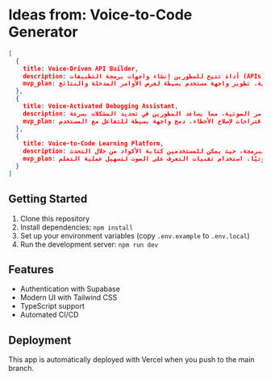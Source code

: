 # Ideas from: Voice-to-Code Generator

```json
[
  {
    title: Voice-Driven API Builder,
    description: أداة تتيح للمطورين إنشاء واجهات برمجة التطبيقات (APIs) من خلال الأوامر الصوتية، مما يسهل عملية تطوير التطبيقات.,
    mvp_plan: استخدام مكتبة التعرف على الصوت لتحويل الأوامر الصوتية إلى تعليمات لإنشاء واجهات برمجة التطبيقات الأساسية. تطوير واجهة مستخدم بسيطة لعرض الأوامر المدخلة والنتائج.
  },
  {
    title: Voice-Activated Debugging Assistant,
    description: مساعد ذكي يقوم بتحليل الأخطاء في الكود استنادًا إلى الأوامر الصوتية، مما يساعد المطورين في تحديد المشكلات بسرعة.,
    mvp_plan: تطوير نموذج أولي يستخدم التعلم الآلي لتحليل الكود المقدم صوتيًا، مع تقديم اقتراحات لإصلاح الأخطاء. دمج واجهة بسيطة للتفاعل مع المستخدم.
  },
  {
    title: Voice-to-Code Learning Platform,
    description: منصة تعليمية تفاعلية تستخدم الأوامر الصوتية لتعليم البرمجة، حيث يمكن للمستخدمين كتابة الأكواد من خلال التحدث.,
    mvp_plan: إنشاء نموذج أولي لمنصة تعليمية تفاعلية، تتضمن دروسًا بسيطة في البرمجة مع إمكانية إدخال الأكواد صوتيًا. استخدام تقنيات التعرف على الصوت لتسهيل عملية التعلم.
  }
]
```

## Getting Started

1. Clone this repository
2. Install dependencies: `npm install`
3. Set up your environment variables (copy `.env.example` to `.env.local`)
4. Run the development server: `npm run dev`

## Features

- Authentication with Supabase
- Modern UI with Tailwind CSS
- TypeScript support
- Automated CI/CD

## Deployment

This app is automatically deployed with Vercel when you push to the main branch.